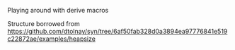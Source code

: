 Playing around with derive macros

Structure borrowed from https://github.com/dtolnay/syn/tree/6af50fab328d0a3894ea97776841e519c22872ae/examples/heapsize
